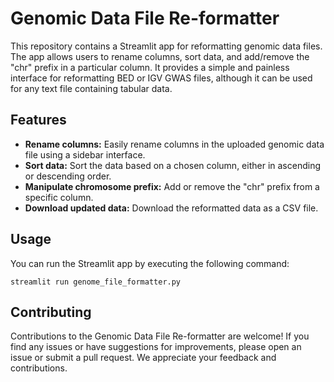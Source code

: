 # Genomic Data File Re-formatter

This repository contains a Streamlit app for reformatting genomic data files. The app allows users to rename columns, sort data, and add/remove the "chr" prefix in a particular column. It provides a simple and painless interface for reformatting BED or IGV GWAS files, although it can be used for any text file containing tabular data.

## Features

- **Rename columns:** Easily rename columns in the uploaded genomic data file using a sidebar interface.
- **Sort data:** Sort the data based on a chosen column, either in ascending or descending order.
- **Manipulate chromosome prefix:** Add or remove the "chr" prefix from a specific column.
- **Download updated data:** Download the reformatted data as a CSV file.

## Usage

You can run the Streamlit app by executing the following command:

    streamlit run genome_file_formatter.py

## Contributing

Contributions to the Genomic Data File Re-formatter are welcome! If you find any issues or have suggestions for improvements, please open an issue or submit a pull request. We appreciate your feedback and contributions.
